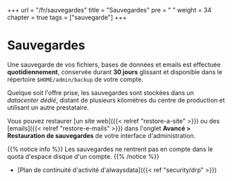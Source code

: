 +++
url = "/fr/sauvegardes"
title = "Sauvegardes"
pre = "<i class='fas fa-fw fa-history'></i> "
weight = 34
chapter = true
tags = ["sauvegarde"]
+++

# Sauvegardes

Une sauvegarde de vos fichiers, bases de données et emails est effectuée **quotidiennement**, conservée durant **30 jours**  glissant et disponible dans le répertoire `$HOME/admin/backup` de votre compte.

Quelque soit l'offre prise, les sauvegardes sont stockées dans un *datacenter dédié*, distant de plusieurs kilomètres du centre de production et utilisant un autre prestataire.

Vous pouvez restaurer [un site web]({{< relref "restore-a-site" >}}) ou des [emails]({{< relref "restore-e-mails" >}}) dans l'onglet **Avancé > Restauration de sauvegardes** de votre interface d'administration.

{{% notice info %}}
Les sauvegardes ne rentrent pas en compte dans le quota d'espace disque d'un compte.
{{% /notice %}}

- [Plan de continuité d'activité d'alwaysdata]({{< ref "security/drp" >}})
